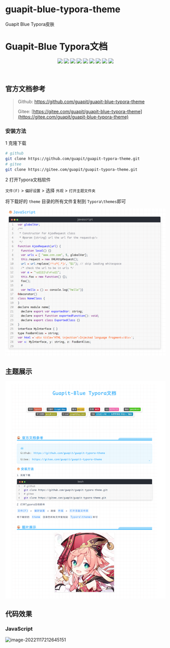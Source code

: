 # guapit-blue-typora-theme
Guapit Blue Typora皮肤
# Guapit-Blue Typora文档



<p align="center">
<a href="https://www.mql5.com"><img src="https://img.shields.io/badge/软件-Typora-critical.svg"/></a>
<a href="#"><img src="https://img.shields.io/badge/主题名-Guapit--Blue-blue"/></a>
<a href="#"><img src="https://img.shields.io/badge/版本-v1.1.0-f1c232"/></a>
<img src="https://img.shields.io/badge/作者-阿龙-d90429"/>
<a href="#"><img src="https://img.shields.io/badge/QQ-8199231-ff69b4"/></a>
<a href="#"><img src="https://img.shields.io/badge/微信-guapitcom-success"/></a>
<a href="https://www.guapit.com"><img src="https://img.shields.io/badge/学习资料-guapit.com-yellowgreen"/></a>
<a href="#"><img src="https://img.shields.io/badge/E--mail-guapit%40qq.com-yellowgreen"/></a>
<a href="https://space.bilibili.com/342693735"><img src="https://img.shields.io/badge/B站-点击进入B站 >> 免费零基础 快速入门编程-0096c7"/></a>
</p><br>



## 官方文档参考

> Github: https://github.com/guapit/guapit-blue-typora-theme
>
> Gitee: [https://gitee.com/guapit/guapit-blue-typora-theme](https://gitee.com/guapit/guapit-blue-typora-theme)

### 安装方法

1 克隆下载

```bash
# github
git clone https://github.com/guapit/guapit-typora-theme.git
# gitee
git clone https://gitee.com/guapit/guapit-typora-theme.git
```

2 打开Typora文档软件

`文件(F)` > `偏好设置` > 选择 `外观` > `打开主题文件夹`

将下载好的 `theme` 目录的所有文件复制到 `Typora\themes`即可

<img src="https://github.com/guapit/guapit-blue-typora-theme/blob/main/68747470733a2f2f67697465652e636f6d2f6775617069745f636f6d2f6d74352d7475746f7269616c2d70696374757265732f7261772f6d61737465722f696d616765732f6d74352f67702d32303232313131373.png" alt="image-20221114210415816" style="zoom:50%;" />

## 主题展示

![](https://github.com/guapit/guapit-blue-typora-theme/blob/main/gp-20221117211634.png)

## 代码效果

### JavaScript

![image-20221117212645151](https://gitee.com/guapit_com/mt5-tutorial-pictures/raw/master/images/mt5/gp-20221117212646.png)

### 
